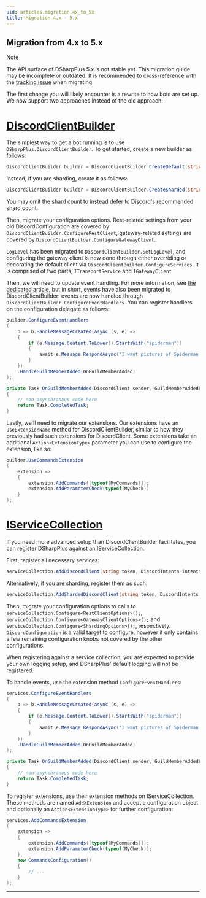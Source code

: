 ```yaml
---
uid: articles.migration.4x_to_5x
title: Migration 4.x - 5.x
---
```


## Migration from 4.x to 5.x

> [!NOTE]
> The API surface of DSharpPlus 5.x is not stable yet. This migration guide may be incomplete or outdated. It is recommended to cross-reference with the [tracking issue](https://github.com/DSharpPlus/DSharpPlus/issues/1585) when migrating.

The first change you will likely encounter is a rewrite to how bots are set up. We now support two approaches instead of the old approach:

# [DiscordClientBuilder](#tab/discordclientbuilder)

The simplest way to get a bot running is to use `DSharpPlus.DiscordClientBuilder`. To get started, create a new builder as follows: 

```cs
DiscordClientBuilder builder = DiscordClientBuilder.CreateDefault(string token, DiscordIntents intents);
```

Instead, if you are sharding, create it as follows:

```cs
DiscordClientBuilder builder = DiscordClientBuilder.CreateSharded(string token, DiscordIntents intents, uint? shardCount);
```

You may omit the shard count to instead defer to Discord's recommended shard count.

Then, migrate your configuration options. Rest-related settings from your old DiscordConfiguration are covered by `DiscordClientBuilder.ConfigureRestClient`, gateway-related settings are covered by `DiscordClientBuilder.ConfigureGatewayClient`.

`LogLevel` has been migrated to `DiscordClientBuilder.SetLogLevel`, and configuring the gateway client is now done through either overriding or decorating the default client via `DiscordClientBuilder.ConfigureServices`. It is comprised of two parts, `ITransportService` and `IGatewayClient`

Then, we will need to update event handling. For more information, see [the dedicated article](../beyond_basics/events), but in short, events have also been migrated to DiscordClientBuilder: events are now handled through `DiscordClientBuilder.ConfigureEventHandlers`. You can register handlers on the configuration delegate as follows:

```cs
builder.ConfigureEventHandlers
(
    b => b.HandleMessageCreated(async (s, e) => 
    {
        if (e.Message.Content.ToLower().StartsWith("spiderman"))
        {
            await e.Message.RespondAsync("I want pictures of Spiderman!");
        }
    })
    .HandleGuildMemberAdded(OnGuildMemberAdded)
);

private Task OnGuildMemberAdded(DiscordClient sender, GuildMemberAddedEventArgs args)
{
    // non-asynchronous code here
    return Task.CompletedTask;
}
```

Lastly, we'll need to migrate our extensions. Our extensions have an `UseExtensionName` method for DiscordClientBuilder, similar to how they previously had such extensions for DiscordClient. Some extensions take an additional `Action<ExtensionType>` parameter you can use to configure the extension, like so:

```cs
builder.UseCommandsExtension
(
    extension =>
    {
        extension.AddCommands([typeof(MyCommands)]);
        extension.AddParameterCheck(typeof(MyCheck))
    }
);
```

# [IServiceCollection](#tab/iservicecollection)

If you need more advanced setup than DiscordClientBuilder facilitates, you can register DSharpPlus against an IServiceCollection.

First, register all necessary services:

```cs
serviceCollection.AddDiscordClient(string token, DiscordIntents intents);
```

Alternatively, if you are sharding, register them as such:

```cs
serviceCollection.AddShardedDiscordClient(string token, DiscordIntents intents);
```

Then, migrate your configuration options to calls to `serviceCollection.Configure<RestClientOptions>();`, `serviceCollection.Configure<GatewayClientOptions>();` and `serviceCollection.Configure<ShardingOptions>();`, respectively. `DiscordConfiguration` is a valid target to configure, however it only contains a few remaining configuration knobs not covered by the other configurations.

When registering against a service collection, you are expected to provide your own logging setup, and DSharpPlus' default logging will not be registered.

To handle events, use the extension method `ConfigureEventHandlers`:

```cs
services.ConfigureEventHandlers
(
    b => b.HandleMessageCreated(async (s, e) => 
    {
        if (e.Message.Content.ToLower().StartsWith("spiderman"))
        {
            await e.Message.RespondAsync("I want pictures of Spiderman!");
        }
    })
    .HandleGuildMemberAdded(OnGuildMemberAdded)
);

private Task OnGuildMemberAdded(DiscordClient sender, GuildMemberAddedEventArgs args)
{
    // non-asynchronous code here
    return Task.CompletedTask;
}
```

To register extensions, use their extension methods on IServiceCollection. These methods are named `AddXExtension` and accept a configuration object and optionally an `Action<ExtensionType>` for further configuration:

```cs
services.AddCommandsExtension
(
    extension =>
    {
        extension.AddCommands([typeof(MyCommands)]);
        extension.AddParameterCheck(typeof(MyCheck));
    },
    new CommandsConfiguration()
    {
        // ...
    }
);
```

---
